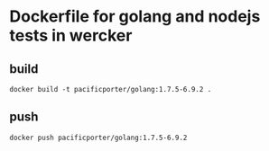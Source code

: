 # Dockerfile for golang and nodejs tests in wercker

## build

```
docker build -t pacificporter/golang:1.7.5-6.9.2 .
```

## push

```
docker push pacificporter/golang:1.7.5-6.9.2
```
